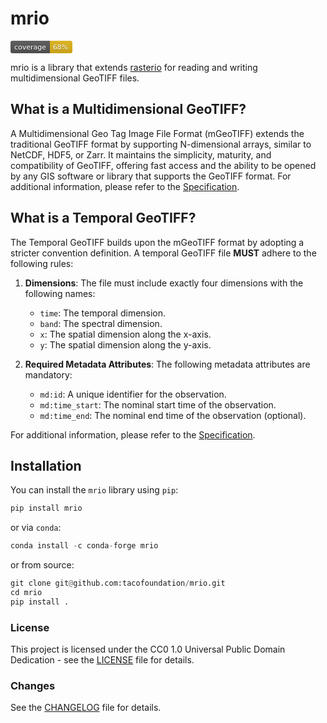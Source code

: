 # mrio

<?xml version="1.0" encoding="UTF-8"?>
<svg xmlns="http://www.w3.org/2000/svg" width="99" height="20">
    <linearGradient id="b" x2="0" y2="100%">
        <stop offset="0" stop-color="#bbb" stop-opacity=".1"/>
        <stop offset="1" stop-opacity=".1"/>
    </linearGradient>
    <mask id="a">
        <rect width="99" height="20" rx="3" fill="#fff"/>
    </mask>
    <g mask="url(#a)">
        <path fill="#555" d="M0 0h63v20H0z"/>
        <path fill="#dfb317" d="M63 0h36v20H63z"/>
        <path fill="url(#b)" d="M0 0h99v20H0z"/>
    </g>
    <g fill="#fff" text-anchor="middle" font-family="DejaVu Sans,Verdana,Geneva,sans-serif" font-size="11">
        <text x="31.5" y="15" fill="#010101" fill-opacity=".3">coverage</text>
        <text x="31.5" y="14">coverage</text>
        <text x="80" y="15" fill="#010101" fill-opacity=".3">68%</text>
        <text x="80" y="14">68%</text>
    </g>
</svg>

mrio is a library that extends [rasterio](https://github.com/rasterio/rasterio) for reading and writing multidimensional GeoTIFF files.

## What is a Multidimensional GeoTIFF?

A Multidimensional Geo Tag Image File Format (mGeoTIFF) extends the traditional GeoTIFF format by supporting 
N-dimensional arrays, similar to NetCDF, HDF5, or Zarr. It maintains the simplicity, maturity, and compatibility
of GeoTIFF, offering fast access and the ability to be opened by any GIS software or library that supports 
the GeoTIFF format. For additional information, please refer to the [Specification](SPECIFICATION.md).

## What is a Temporal GeoTIFF?

The Temporal GeoTIFF builds upon the mGeoTIFF format by adopting a stricter convention definition. A temporal 
GeoTIFF file **MUST** adhere to the following rules:

1. **Dimensions**: The file must include exactly four dimensions with the following names:
    - `time`: The temporal dimension.
    - `band`: The spectral dimension.
    - `x`: The spatial dimension along the x-axis.
    - `y`: The spatial dimension along the y-axis.

2. **Required Metadata Attributes**: The following metadata attributes are mandatory:
    - `md:id`: A unique identifier for the observation.
    - `md:time_start`: The nominal start time of the observation.
    - `md:time_end`: The nominal end time of the observation (optional).   

For additional information, please refer to the [Specification](SPECIFICATION.md).

## Installation

You can install the `mrio` library using `pip`:

```python
pip install mrio
```

or via `conda`:

```python   
conda install -c conda-forge mrio
```

or from source:

```python
git clone git@github.com:tacofoundation/mrio.git
cd mrio
pip install .
```

### License

This project is licensed under the CC0 1.0 Universal Public Domain Dedication - see the [LICENSE](LICENSE) file for details.

### Changes

See the [CHANGELOG](CHANGELOG.md) file for details.